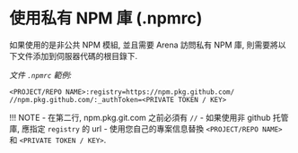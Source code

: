 # 使用私有 NPM 庫 (.npmrc)

如果使用的是非公共 NPM 模組, 並且需要 Arena 訪問私有 NPM 庫, 則需要將以下文件添加到伺服器代碼的根目錄下.

*文件 ```.npmrc``` 範例:*
```
<PROJECT/REPO NAME>:registry=https://npm.pkg.github.com/
//npm.pkg.github.com/:_authToken=<PRIVATE TOKEN / KEY>
```

!!! NOTE
    - 在第二行, npm.pkg.git.com 之前必須有 `//`
    - 如果使用非 github 托管庫, 應指定 `registry` 的 url
    - 使用您自己的專案信息替換 `<PROJECT/REPO NAME>` 和 `<PRIVATE TOKEN / KEY>`.

